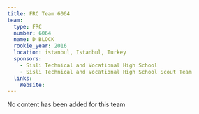 ```yaml
---
title: FRC Team 6064
team:
  type: FRC
  number: 6064
  name: D BLOCK
  rookie_year: 2016
  location: istanbul, Istanbul, Turkey
  sponsors:
    - Sisli Technical and Vocational High School
    - Sisli Technical and Vocational High School Scout Team
  links:
    Website: 
---
```

No content has been added for this team